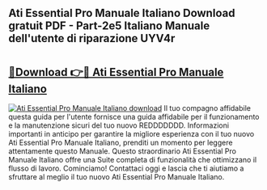 ## Ati Essential Pro Manuale Italiano Download gratuit PDF - Part-2e5 Italiano Manuale dell'utente di riparazione UYV4r

# <h2><a href="http://dfgezkr.blite.top/?on=Ati+Essential+Pro+Manuale+Italiano">🔗Download 👉🔴 Ati Essential Pro Manuale Italiano</a></h2>

[![Ati Essential Pro Manuale Italiano download](https://i.imgur.com/lujVjoI.png)](http://dfgezkr.blite.top/?on=Ati+Essential+Pro+Manuale+Italiano)
Il tuo compagno affidabile questa guida per l'utente fornisce una guida affidabile per il funzionamento e la manutenzione sicuri del tuo nuovo REDDDDDDD. Informazioni importanti in anticipo per garantire la migliore esperienza con il tuo nuovo Ati Essential Pro Manuale Italiano, prenditi un momento per leggere attentamente questo Manuale. Questo straordinario Ati Essential Pro Manuale Italiano offre una Suite completa di funzionalità che ottimizzano il flusso di lavoro. Cominciamo! Contattaci oggi e lascia che ti aiutiamo a sfruttare al meglio il tuo nuovo Ati Essential Pro Manuale Italiano.
